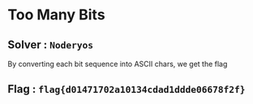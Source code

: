 # Too Many Bits

## Solver : `Noderyos`

By converting each bit sequence into ASCII chars, we get the flag

## Flag : `flag{d01471702a10134cdad1ddde06678f2f}`
